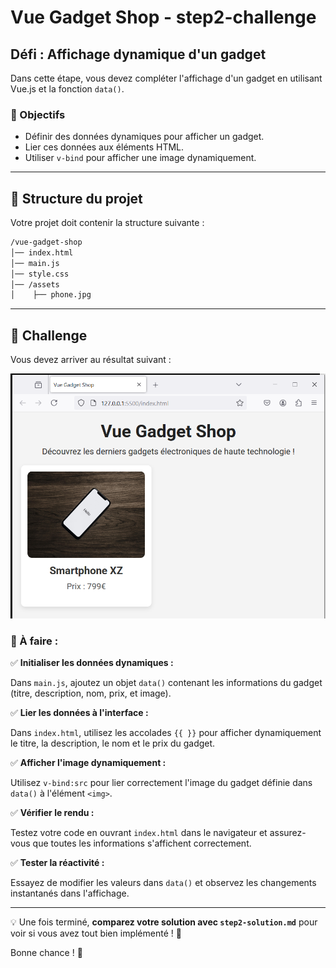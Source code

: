 # Vue Gadget Shop - step2-challenge

## Défi : Affichage dynamique d'un gadget

Dans cette étape, vous devez compléter l'affichage d'un gadget en utilisant Vue.js et la fonction `data()`.

### 🎯 Objectifs

- Définir des données dynamiques pour afficher un gadget.
- Lier ces données aux éléments HTML.
- Utiliser `v-bind` pour afficher une image dynamiquement.

---

## 📂 Structure du projet

Votre projet doit contenir la structure suivante :

```bash
/vue-gadget-shop
│── index.html
│── main.js
│── style.css
│── /assets
│    ├── phone.jpg
```

---

## 🚀 Challenge

Vous devez arriver au résultat suivant :

![Challenge](images/step2-challenge.png)

### 🎯 À faire :

✅ **Initialiser les données dynamiques :**

Dans `main.js`, ajoutez un objet `data()` contenant les informations du gadget (titre, description, nom, prix, et image).

✅ **Lier les données à l'interface :**

Dans `index.html`, utilisez les accolades `{{ }}` pour afficher dynamiquement le titre, la description, le nom et le prix du gadget.

✅ **Afficher l'image dynamiquement :**

Utilisez `v-bind:src` pour lier correctement l'image du gadget définie dans `data()` à l'élément `<img>`.

✅ **Vérifier le rendu :**

Testez votre code en ouvrant `index.html` dans le navigateur et assurez-vous que toutes les informations s'affichent correctement.

✅ **Tester la réactivité :**

Essayez de modifier les valeurs dans `data()` et observez les changements instantanés dans l'affichage.

---

💡 Une fois terminé, **comparez votre solution avec `step2-solution.md`** pour voir si vous avez tout bien implémenté ! 🚀

Bonne chance ! 🚀

